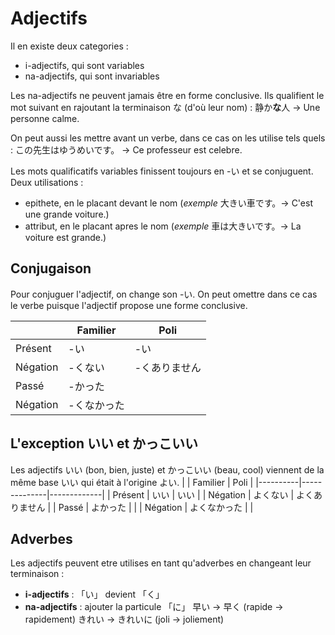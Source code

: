 <!-- TITLE: Adjectifs -->
<!-- SUBTITLE: Conjugaison des adjectifs -->

# Adjectifs
Il en existe deux categories :
- i-adjectifs, qui sont variables
- na-adjectifs, qui sont invariables

Les na-adjectifs ne peuvent jamais être en forme conclusive. Ils qualifient le mot suivant en rajoutant la terminaison な (d'où leur nom) :
静か**な**人 → Une personne calme. 

On peut aussi les mettre avant un verbe, dans ce cas on les utilise tels quels :
この先生はゆうめいです。 → Ce professeur est celebre.


Les mots qualificatifs variables finissent toujours en -い et se conjuguent.
Deux utilisations :
- epithete, en le placant devant le nom (*exemple* 大きい車です。→ C'est une grande voiture.)
- attribut, en le placant apres le nom (*exemple*  車は大きいです。→ La voiture est grande.)

## Conjugaison
Pour conjuguer l'adjectif, on change son -い.
On peut omettre dans ce cas le verbe puisque l'adjectif propose une forme conclusive.

|          | Familier   | Poli        |
|----------|------------|-------------|
| Présent  | -い         | -い          |
| Négation | -くない     | -くありません |
| Passé    | -かった     |             |
| Négation | -くなかった |             |

## L'exception いい et かっこいい
Les adjectifs いい (bon, bien, juste) et かっこいい (beau, cool) viennent de la même base いい qui était à l'origine よい.
|          | Familier     | Poli        |
|----------|--------------|-------------|
| Présent  | いい         | いい        |
| Négation | よくない     | よくありません       |
| Passé    | よかった     |             |
| Négation | よくなかった |             |

## Adverbes
Les adjectifs peuvent etre utilises en tant qu'adverbes en changeant leur terminaison :
- **i-adjectifs** : 「い」 devient 「く」
- **na-adjectifs** : ajouter la particule 「に」
早い → 早く (rapide → rapidement)
きれい → きれいに (joli → joliement)